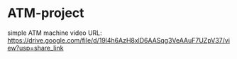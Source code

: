 # ATM-project
simple ATM machine 
video URL:
https://drive.google.com/file/d/19l4h6AzH8xlD6AASqg3VeAAuF7UZpV37/view?usp=share_link
